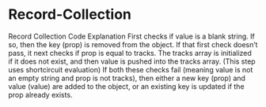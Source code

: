 # Record-Collection
Record Collection
Code Explanation
First checks if value is a blank string. If so, then the key (prop) is removed from the object.
If that first check doesn’t pass, it next checks if prop is equal to tracks. The tracks array is initialized if it does not exist, and then value is pushed into the tracks array. (This step uses shortcircuit evaluation)
If both these checks fail (meaning value is not an empty string and prop is not tracks), then either a new key (prop) and value (value) are added to the object, or an existing key is updated if the prop already exists.
